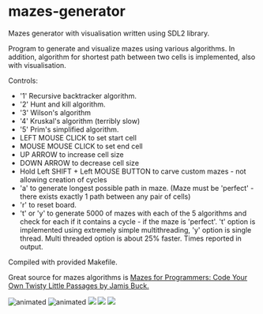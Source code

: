 # mazes-generator
Mazes generator with visualisation written using SDL2 library.

Program to generate and visualize mazes using various algorithms.
In addition, algorithm for shortest path between two cells is implemented, also with visualisation.

Controls:
  - '1' Recursive backtracker algorithm.
  - '2' Hunt and kill algorithm.
  - '3' Wilson's algorithm
  - '4' Kruskal's algorithm (terribly slow)
  - '5' Prim's simplified algorithm.
  - LEFT MOUSE CLICK to set start cell
  - MOUSE MOUSE CLICK to set end cell
  - UP ARROW to increase cell size
  - DOWN ARROW to decrease cell size
  - Hold Left SHIFT + Left MOUSE BUTTON to carve custom mazes - not allowing creation of cycles
  - 'a' to generate longest possible path in maze. (Maze must be 'perfect' - there exists exactly 1 path between any pair of cells)
  - 'r' to reset board.
  - 't' or 'y' to generate 5000 of mazes with each of the 5 algorithms and check for each if it contains a cycle - if the maze is 'perfect'. 't' option is implemented using extremely simple multithreading, 'y' option is single thread. Multi threaded option is about 25% faster. Times reported in output.

Compiled with provided Makefile.

Great source for mazes algorithms is [Mazes for Programmers: Code Your Own Twisty Little Passages by Jamis Buck.](http://www.mazesforprogrammers.com)

<img src="https://media.giphy.com/media/v1.Y2lkPTc5MGI3NjExaWN5bHl1NThxdWM4NmQ1c3ZyZjI2d25sZ2xtYTAxcGc0cXFicmU3ZyZlcD12MV9pbnRlcm5hbF9naWZfYnlfaWQmY3Q9Zw/AF6ypzxCnTh5b1Cs1W/giphy.gif" alt="animated" />
<img src="https://media.giphy.com/media/v1.Y2lkPTc5MGI3NjExNTFkZGJja3lqajZseTVxOGs2ajlrNDE2NGR0c2VvcmZydDBzOTd5ZiZlcD12MV9pbnRlcm5hbF9naWZfYnlfaWQmY3Q9Zw/0cDkakEPtktqeaKz9P/giphy.gif" alt="animated" />
<img src="https://i.imgur.com/TfbGMWA.png"/>
<img src="https://i.imgur.com/wfRTtvI.png"/>
<img src="https://i.imgur.com/lWmajy9.png"/>
